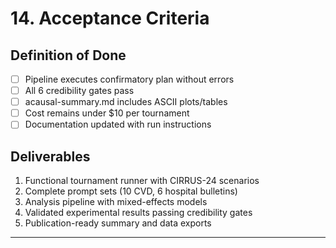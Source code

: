 # 14. Acceptance Criteria

## Definition of Done
- [ ] Pipeline executes confirmatory plan without errors
- [ ] All 6 credibility gates pass
- [ ] acausal-summary.md includes ASCII plots/tables
- [ ] Cost remains under $10 per tournament
- [ ] Documentation updated with run instructions

## Deliverables
1. Functional tournament runner with CIRRUS-24 scenarios
2. Complete prompt sets (10 CVD, 6 hospital bulletins)
3. Analysis pipeline with mixed-effects models
4. Validated experimental results passing credibility gates
5. Publication-ready summary and data exports

---

